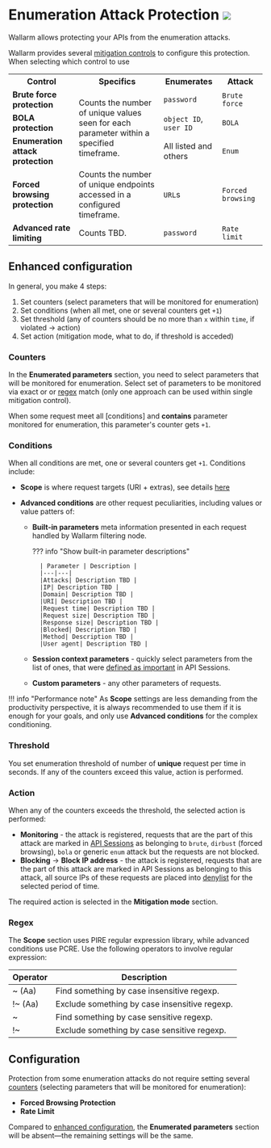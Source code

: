 # Enumeration Attack Protection <a href="../../about-wallarm/subscription-plans/#waap-and-advanced-api-security"><img src="../../images/api-security-tag.svg" style="border: none;"></a>

Wallarm allows protecting your APIs from the enumeration attacks.

Wallarm provides several [mitigation controls](../about-wallarm/mitigation-controls-overview.md) to configure this protection. When selecting which control to use

<table>
  <tr>
    <th>Control</th>
    <th>Specifics</th>
    <th>Enumerates</th>
    <th>Attack</th>
  </tr>
  <tr>
    <td><b>Brute force protection</b></td>
    <td rowspan="3">Counts the number of unique values seen for each parameter within a specified timeframe.</td>
    <td><code>password</code></td>
    <td><code>Brute force</code></td>
  </tr>
  <tr>
    <td><b>BOLA protection</b></td>
    <td><code>object ID</code>, <code>user ID</code></td>
    <td><code>BOLA</code></td>
  </tr>
  <tr>
    <td><b>Enumeration attack protection</b></td>
    <td>All listed and others</td>
    <td><code>Enum</code></td>
  </tr>
  <tr>
    <td><b>Forced browsing protection</b></td>
    <td>Counts the number of unique endpoints accessed in a configured timeframe.</td>
    <td><code>URL</code>s</td>
    <td><code>Forced browsing</code></td>
  </tr>
  <tr>
    <td><b>Advanced rate limiting</b></td>
    <td>Counts TBD.</td>
    <td><code>password</code></td>
    <td><code>Rate limit</code></td>
  </tr>
</table>

## Enhanced configuration

In general, you make 4 steps:

1. Set counters (select parameters that will be monitored for enumeration)
1. Set conditions (when all met, one or several counters get `+1`)
1. Set threshold (any of counters should be no more than `x` within `time`, if violated → action)
1. Set action (mitigation mode, what to do, if threshold is acceded)

<!-- ### Example

Before going into details, consider the example below to learn how to configure enumeration attack protection with mitigation controls.

Let us say you want to TBD. To provide this protection, you can TBD:

1. Steps TBD.
-->
### Counters

In the **Enumerated parameters** section, you need to select parameters that will be monitored for enumeration. Select set of parameters to be monitored via exact or or [regex](#regex) match (only one approach can be used within single mitigation control).

When some request meet all [conditions] and **contains** parameter monitored for enumeration, this parameter's counter gets `+1`.

### Conditions

When all conditions are met, one or several counters get `+1`. Conditions include:

* **Scope** is where request targets (URI + extras), see details [here](../user-guides/rules/rules.md#configuring)
* **Advanced conditions** are other request peculiarities, including values or value patters of:

    * **Built-in parameters** meta information presented in each request handled by Wallarm filtering node.

        ??? info "Show built-in parameter descriptions"

            | Parameter | Description |
            |---|---|
            |Attacks| Description TBD |
            |IP| Description TBD |
            |Domain| Description TBD |
            |URI| Description TBD |
            |Request time| Description TBD |
            |Request size| Description TBD |
            |Response size| Description TBD |
            |Blocked| Description TBD |
            |Method| Description TBD |
            |User agent| Description TBD |

    * **Session context parameters** - quickly select parameters from the list of ones, that were [defined as important](../api-sessions/setup.md#session-context) in API Sessions.
    * **Custom parameters** - any other parameters of requests.

!!! info "Performance note"
    As **Scope** settings are less demanding from the productivity perspective, it is always recommended to use them if it is enough for your goals, and only use **Advanced conditions** for the complex conditioning.

### Threshold

You set enumeration threshold of number of **unique** request per time in seconds. If any of the counters exceed this value, action is performed.

### Action

When any of the counters exceeds the threshold, the selected action is performed:

* **Monitoring** - the attack is registered, requests that are the part of this attack are marked in [API Sessions](../api-sessions/overview.md) as belonging to `brute`, `dirbust` (forced browsing), `bola` or generic `enum` attack but the requests are not blocked.
* **Blocking** → **Block IP address** - the attack is registered, requests that are the part of this attack are marked in API Sessions as belonging to this attack, all source IPs of these requests are placed into [denylist](../user-guides/ip-lists/overview.md) for the selected period of time.

The required action is selected in the **Mitigation mode** section.

### Regex

The **Scope** section uses PIRE regular expression library, while advanced conditions use PCRE. Use the following operators to involve regular expression:

| Operator | Description |
| --- | --- |
| ~ (Aa)  | Find something by case insensitive regexp. |
| !~ (Aa) | Exclude something by case insensitive regexp. |
| ~       | Find something by case sensitive regexp. |
| !~      | Exclude something by case sensitive regexp. |

<!-- ## Testing

To test the mitigation control described in the [Example](#example) section, TBD. -->

## Configuration

Protection from some enumeration attacks do not require setting several [counters](#counters) (selecting parameters that will be monitored for enumeration):

* **Forced Browsing Protection**
* **Rate Limit**

Compared to [enhanced configuration](#enhanced-configuration), the **Enumerated parameters** section will be absent—the remaining settings will be the same.
